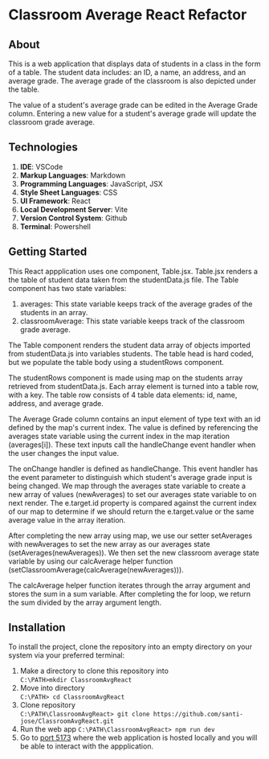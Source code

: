 # Classroom Average React Refactor

## About
This is a web application that displays data of students in a class in the form of a table. The student data includes: an ID, a name, an address, and an average grade. The average grade of the classroom is also depicted under the table. 

The value of a student's average grade can be edited in the Average Grade column. Entering a new value for a student's average grade will update the classroom grade average. 

## Technologies
1. **IDE**: VSCode
2. **Markup Languages**: Markdown
3. **Programming Languages**: JavaScript, JSX
4. **Style Sheet Languages**: CSS
5. **UI Framework**: React
6. **Local Development Server**: Vite
7. **Version Control System**: Github
8. **Terminal**: Powershell

## Getting Started
This React appplication uses one component, Table.jsx. Table.jsx renders a the table of student data taken from the studentData.js file. The Table component has two state variables:
1. averages: This state variable keeps track of the average grades of the students in an array. 
2. classroomAverage: This state variable keeps track of the classroom grade average. 

The Table component renders the student data array of objects imported from studentData.js into variables students. The table head is hard coded, but we populate the table body using a studentRows component.

The studentRows component is made using map on the students array retrieved from studentData.js. Each array element is turned into a table row, with a key. The table row consists of 4 table data elements: id, name, address, and average grade. 

The Average Grade column contains an input element of type text with an id defined by the map's current index. The value is defined by referencing the averages state variable using the current index in the map iteration (averages\[i\]). These text inputs call the handleChange event handler when the user changes the input value.

The onChange handler is defined as handleChange. This event handler has the event parameter to distinguish which student's average grade input is being changed. We map through the averages state variable to create a new array of values (newAverages) to set our averages state variable to on next render. The e.target.id property is compared against the current index of our map to determine if we should return the e.target.value or the same average value in the array iteration. 

After completing the new array using map, we use our setter setAverages with newAverages to set the new array as our averages state (setAverages(newAverages)). We then set the new classroom average state variable by using our calcAverage helper function (setClassroomAverage(calcAverage(newAverages))). 

The calcAverage helper function iterates through the array argument and stores the sum in a sum variable. After completing the for loop, we return the sum divided by the array argument length. 

## Installation
To install the project, clone the repository into an empty directory on your system via your preferred terminal:
1. Make a directory to clone this repository into\
`C:\PATH>mkdir ClassroomAvgReact`
2. Move into directory\
`C:\PATH> cd ClassroomAvgReact`
3. Clone repository\
`C:\PATH\ClassroomAvgReact> git clone https://github.com/santi-jose/ClassroomAvgReact.git`
4. Run the web app
`C:\PATH\ClassroomAvgReact> npm run dev`
5. Go to [port 5173](http://localhost:5173) where the web application is hosted locally and you will be able to interact with the appplication.

